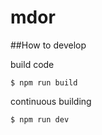 # mdor

##How to develop

build code 
```
$ npm run build
```

continuous building
```
$ npm run dev
```
